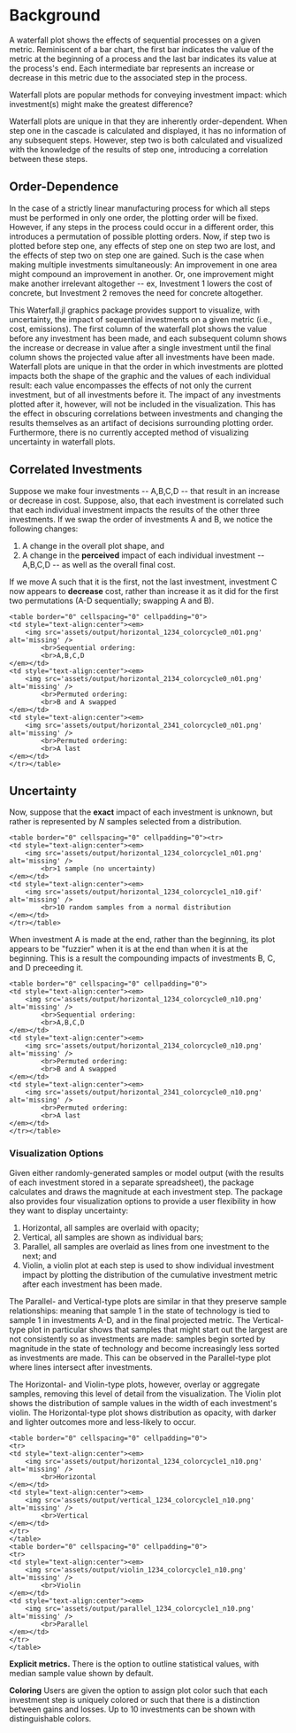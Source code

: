 # Background

A waterfall plot shows the effects of sequential processes on a given metric.
Reminiscent of a bar chart, the first bar indicates the value of the metric at the beginning of a process and the last bar indicates its value at the process's end.
Each intermediate bar represents an increase or decrease in this metric due to the associated step in the process.

Waterfall plots are popular methods for conveying investment impact: which investment(s) might make the greatest difference?

Waterfall plots are unique in that they are inherently order-dependent.
When step one in the cascade is calculated and displayed, it has no information of any subsequent steps.
However, step two is both calculated and visualized with the knowledge of the results of step one, introducing a correlation between these steps.

## Order-Dependence

In the case of a strictly linear manufacturing process for which all steps must be performed in only one order, the plotting order will be fixed.
However, if any steps in the process could occur in a different order, this introduces a permutation of possible plotting orders.
Now, if step two is plotted before step one, any effects of step one on step two are lost, and the effects of step two on step one are gained.
Such is the case when making multiple investments simultaneously:
An improvement in one area might compound an improvement in another.
Or, one improvement might make another irrelevant altogether -- ex, Investment 1 lowers the cost of concrete, but Investment 2 removes the need for concrete altogether.

This Waterfall.jl graphics package provides support to visualize, with uncertainty, the impact of sequential investments on a given metric (i.e., cost, emissions).
The first column of the waterfall plot shows the value before any investment has been made, and each subsequent column shows the increase or decrease in value after a single investment until the final column shows the projected value after all investments have been made.
Waterfall plots are unique in that the order in which investments are plotted impacts both the shape of the graphic and the values of each individual result: each value encompasses the effects of not only the current investment, but of all investments before it.
The impact of any investments plotted after it, however, will not be included in the visualization.
This has the effect in obscuring correlations between investments and changing the results themselves as an artifact of decisions surrounding plotting order.
Furthermore, there is no currently accepted method of visualizing uncertainty in waterfall plots.

## Correlated Investments

Suppose we make four investments -- A,B,C,D -- that result in an increase or decrease in cost.
Suppose, also, that each investment is correlated such that each individual investment impacts the results of the other three investments.
If we swap the order of investments A and B, we notice the following changes:
1. A change in the overall plot shape, and
2. A change in the **perceived** impact of each individual investment -- A,B,C,D -- as well as the overall final cost.

If we move A such that it is the first, not the last investment, investment C now appears to **decrease** cost, rather than increase it as it did for the first two permutations (A-D sequentially; swapping A and B).

```@raw html
<table border="0" cellspacing="0" cellpadding="0">
<td style="text-align:center"><em>
    <img src='assets/output/horizontal_1234_colorcycle0_n01.png' alt='missing' />
        <br>Sequential ordering:
        <br>A,B,C,D
</em></td>
<td style="text-align:center"><em>
    <img src='assets/output/horizontal_2134_colorcycle0_n01.png' alt='missing' />
        <br>Permuted ordering:
        <br>B and A swapped
</em></td>
<td style="text-align:center"><em>
    <img src='assets/output/horizontal_2341_colorcycle0_n01.png' alt='missing' />
        <br>Permuted ordering:
        <br>A last
</em></td>
</tr></table>
```

## Uncertainty

Now, suppose that the **exact** impact of each investment is unknown, but rather is represented by *N* samples selected from a distribution.

```@raw html
<table border="0" cellspacing="0" cellpadding="0"><tr>
<td style="text-align:center"><em>
    <img src='assets/output/horizontal_1234_colorcycle1_n01.png' alt='missing' />
        <br>1 sample (no uncertainty)
</em></td>
<td style="text-align:center"><em>
    <img src='assets/output/horizontal_1234_colorcycle1_n10.gif' alt='missing' />
        <br>10 random samples from a normal distribution
</em></td>
</tr></table>
```

When investment A is made at the end, rather than the beginning, its plot appears to be "fuzzier" when it is at the end than when it is at the beginning.
This is a result the compounding impacts of investments B, C, and D preceeding it.

```@raw html
<table border="0" cellspacing="0" cellpadding="0">
<td style="text-align:center"><em>
    <img src='assets/output/horizontal_1234_colorcycle0_n10.png' alt='missing' />
        <br>Sequential ordering:
        <br>A,B,C,D
</em></td>
<td style="text-align:center"><em>
    <img src='assets/output/horizontal_2134_colorcycle0_n10.png' alt='missing' />
        <br>Permuted ordering:
        <br>B and A swapped
</em></td>
<td style="text-align:center"><em>
    <img src='assets/output/horizontal_2341_colorcycle0_n10.png' alt='missing' />
        <br>Permuted ordering:
        <br>A last
</em></td>
</tr></table>
```

### Visualization Options

Given either randomly-generated samples or model output (with the results of each investment stored in a separate spreadsheet), the package calculates and draws the magnitude at each investment step.
The package also provides four visualization options to provide a user flexibility in how they want to display uncertainty:
1. Horizontal, all samples are overlaid with opacity;
2. Vertical, all samples are shown as individual bars;
3. Parallel, all samples are overlaid as lines from one investment to the next; and
4. Violin, a violin plot at each step is used to show individual investment impact by plotting the distribution of the cumulative investment metric after each investment has been made.

The Parallel- and Vertical-type plots are similar in that they preserve sample relationships: meaning that sample 1 in the state of technology is tied to sample 1 in investments A-D, and in the final projected metric.
The Vertical-type plot in particular shows that samples that might start out the largest are not consistently so as investments are made:
samples begin sorted by magnitude in the state of technology and become increasingly less sorted as investments are made.
This can be observed in the Parallel-type plot where lines intersect after investments.

The Horizontal- and Violin-type plots, however, overlay or aggregate samples, removing this level of detail from the visualization.
The Violin plot shows the distribution of sample values in the width of each investment's violin.
The Horizontal-type plot shows distribution as opacity, with darker and lighter outcomes more and less-likely to occur.

```@raw html
<table border="0" cellspacing="0" cellpadding="0">
<tr>
<td style="text-align:center"><em>
	<img src='assets/output/horizontal_1234_colorcycle1_n10.png' alt='missing' />
        <br>Horizontal
</em></td>
<td style="text-align:center"><em>
    <img src='assets/output/vertical_1234_colorcycle1_n10.png' alt='missing' />
        <br>Vertical
</em></td>
</tr>
</table>
<table border="0" cellspacing="0" cellpadding="0">
<tr>
<td style="text-align:center"><em>
    <img src='assets/output/violin_1234_colorcycle1_n10.png' alt='missing' />
        <br>Violin
</em></td>
<td style="text-align:center"><em>
    <img src='assets/output/parallel_1234_colorcycle1_n10.png' alt='missing' />
        <br>Parallel
</em></td>
</tr>
</table>
```

**Explicit metrics.**
There is the option to outline statistical values, with median sample value shown by default.

**Coloring**
Users are given the option to assign plot color such that each investment step is uniquely colored or such that there is a distinction between gains and losses.
Up to 10 investments can be shown with distinguishable colors.